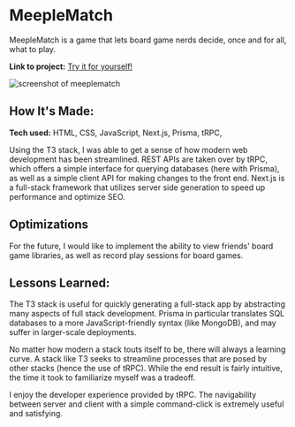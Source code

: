 # MeepleMatch
MeepleMatch is a game that lets board game nerds decide, once and for all, what to play.

**Link to project:** [Try it for yourself!](https://meeplematch-moses-codes.vercel.app/)

![screenshot of meeplematch]([http://placecorgi.com/1200/650](https://i.ibb.co/xmg0P5h/Screen-Shot-2023-12-08-at-2-26-40-PM.png))

## How It's Made:

**Tech used:** HTML, CSS, JavaScript, Next.js, Prisma, tRPC, 

Using the T3 stack, I was able to get a sense of how modern web development has been streamlined. REST APIs are taken over by tRPC, which offers a simple interface for querying databases (here with Prisma), as well as a simple client API for making changes to the front end. Next.js is a full-stack framework that utilizes server side generation to speed up performance and optimize SEO. 

## Optimizations

For the future, I would like to implement the ability to view friends' board game libraries, as well as record play sessions for board games. 

## Lessons Learned:

The T3 stack is useful for quickly generating a full-stack app by abstracting many aspects of full stack development. Prisma in particular translates SQL databases to a more JavaScript-friendly syntax (like MongoDB), and may suffer in larger-scale deployments.

No matter how modern a stack touts itself to be, there will always a learning curve. A stack like T3 seeks to streamline processes that are posed by other stacks (hence the use of tRPC). While the end result is fairly intuitive, the time it took to familiarize myself was a tradeoff. 

I enjoy the developer experience provided by tRPC. The navigability between server and client with a simple command-click is extremely useful and satisfying.
